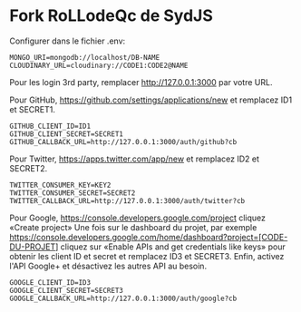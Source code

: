 # Fork RoLLodeQc de SydJS

Configurer dans le fichier .env:

```
MONGO_URI=mongodb://localhost/DB-NAME
CLOUDINARY_URL=cloudinary://CODE1:CODE2@NAME
```

Pour les login 3rd party, remplacer http://127.0.0.1:3000 par votre URL.

Pour GitHub, https://github.com/settings/applications/new
et remplacez ID1 et SECRET1.

```
GITHUB_CLIENT_ID=ID1
GITHUB_CLIENT_SECRET=SECRET1
GITHUB_CALLBACK_URL=http://127.0.0.1:3000/auth/github?cb
```

Pour Twitter, https://apps.twitter.com/app/new
et remplacez ID2 et SECRET2.

```
TWITTER_CONSUMER_KEY=KEY2
TWITTER_CONSUMER_SECRET=SECRET2
TWITTER_CALLBACK_URL=http://127.0.0.1:3000/auth/twitter?cb
```

Pour Google, https://console.developers.google.com/project
cliquez «Create project»
Une fois sur le dashboard du projet, par exemple
https://console.developers.google.com/home/dashboard?project=[CODE-DU-PROJET]
cliquez sur «Enable APIs and get credentials like keys»
pour obtenir les client ID et secret et remplacez ID3 et SECRET3.
Enfin, activez l'API Google+ et désactivez les autres API au besoin.

```
GOOGLE_CLIENT_ID=ID3
GOOGLE_CLIENT_SECRET=SECRET3
GOOGLE_CALLBACK_URL=http://127.0.0.1:3000/auth/google?cb
```
